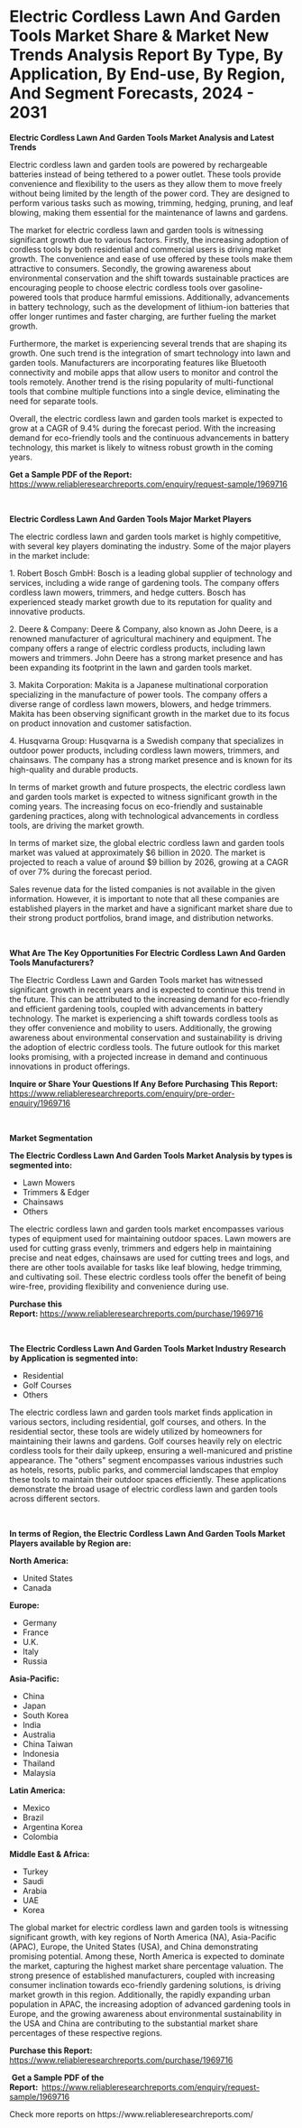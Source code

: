 <p><h1>Electric Cordless Lawn And Garden Tools Market Share & Market New Trends Analysis Report By Type, By Application, By End-use, By Region, And Segment Forecasts, 2024 - 2031</h1></p><p><strong>Electric Cordless Lawn And Garden Tools Market Analysis and Latest Trends</strong></p>
<p><p>Electric cordless lawn and garden tools are powered by rechargeable batteries instead of being tethered to a power outlet. These tools provide convenience and flexibility to the users as they allow them to move freely without being limited by the length of the power cord. They are designed to perform various tasks such as mowing, trimming, hedging, pruning, and leaf blowing, making them essential for the maintenance of lawns and gardens.</p><p>The market for electric cordless lawn and garden tools is witnessing significant growth due to various factors. Firstly, the increasing adoption of cordless tools by both residential and commercial users is driving market growth. The convenience and ease of use offered by these tools make them attractive to consumers. Secondly, the growing awareness about environmental conservation and the shift towards sustainable practices are encouraging people to choose electric cordless tools over gasoline-powered tools that produce harmful emissions. Additionally, advancements in battery technology, such as the development of lithium-ion batteries that offer longer runtimes and faster charging, are further fueling the market growth.</p><p>Furthermore, the market is experiencing several trends that are shaping its growth. One such trend is the integration of smart technology into lawn and garden tools. Manufacturers are incorporating features like Bluetooth connectivity and mobile apps that allow users to monitor and control the tools remotely. Another trend is the rising popularity of multi-functional tools that combine multiple functions into a single device, eliminating the need for separate tools.</p><p>Overall, the electric cordless lawn and garden tools market is expected to grow at a CAGR of 9.4% during the forecast period. With the increasing demand for eco-friendly tools and the continuous advancements in battery technology, this market is likely to witness robust growth in the coming years.</p></p>
<p><strong>Get a Sample PDF of the Report:&nbsp;</strong> <a href="https://www.reliableresearchreports.com/enquiry/request-sample/1969716">https://www.reliableresearchreports.com/enquiry/request-sample/1969716</a></p>
<p>&nbsp;</p>
<p><strong>Electric Cordless Lawn And Garden Tools Major Market Players</strong></p>
<p><p>The electric cordless lawn and garden tools market is highly competitive, with several key players dominating the industry. Some of the major players in the market include:</p><p>1. Robert Bosch GmbH: Bosch is a leading global supplier of technology and services, including a wide range of gardening tools. The company offers cordless lawn mowers, trimmers, and hedge cutters. Bosch has experienced steady market growth due to its reputation for quality and innovative products.</p><p>2. Deere & Company: Deere & Company, also known as John Deere, is a renowned manufacturer of agricultural machinery and equipment. The company offers a range of electric cordless products, including lawn mowers and trimmers. John Deere has a strong market presence and has been expanding its footprint in the lawn and garden tools market.</p><p>3. Makita Corporation: Makita is a Japanese multinational corporation specializing in the manufacture of power tools. The company offers a diverse range of cordless lawn mowers, blowers, and hedge trimmers. Makita has been observing significant growth in the market due to its focus on product innovation and customer satisfaction.</p><p>4. Husqvarna Group: Husqvarna is a Swedish company that specializes in outdoor power products, including cordless lawn mowers, trimmers, and chainsaws. The company has a strong market presence and is known for its high-quality and durable products.</p><p>In terms of market growth and future prospects, the electric cordless lawn and garden tools market is expected to witness significant growth in the coming years. The increasing focus on eco-friendly and sustainable gardening practices, along with technological advancements in cordless tools, are driving the market growth.</p><p>In terms of market size, the global electric cordless lawn and garden tools market was valued at approximately $6 billion in 2020. The market is projected to reach a value of around $9 billion by 2026, growing at a CAGR of over 7% during the forecast period.</p><p>Sales revenue data for the listed companies is not available in the given information. However, it is important to note that all these companies are established players in the market and have a significant market share due to their strong product portfolios, brand image, and distribution networks.</p></p>
<p>&nbsp;</p>
<p><strong>What Are The Key Opportunities For Electric Cordless Lawn And Garden Tools Manufacturers?</strong></p>
<p><p>The Electric Cordless Lawn and Garden Tools market has witnessed significant growth in recent years and is expected to continue this trend in the future. This can be attributed to the increasing demand for eco-friendly and efficient gardening tools, coupled with advancements in battery technology. The market is experiencing a shift towards cordless tools as they offer convenience and mobility to users. Additionally, the growing awareness about environmental conservation and sustainability is driving the adoption of electric cordless tools. The future outlook for this market looks promising, with a projected increase in demand and continuous innovations in product offerings.</p></p>
<p><strong>Inquire or Share Your Questions If Any Before Purchasing This Report:</strong> <a href="https://www.reliableresearchreports.com/enquiry/pre-order-enquiry/1969716">https://www.reliableresearchreports.com/enquiry/pre-order-enquiry/1969716</a></p>
<p>&nbsp;</p>
<p><strong>Market Segmentation</strong></p>
<p><strong>The Electric Cordless Lawn And Garden Tools Market Analysis by types is segmented into:</strong></p>
<p><ul><li>Lawn Mowers</li><li>Trimmers & Edger</li><li>Chainsaws</li><li>Others</li></ul></p>
<p><p>The electric cordless lawn and garden tools market encompasses various types of equipment used for maintaining outdoor spaces. Lawn mowers are used for cutting grass evenly, trimmers and edgers help in maintaining precise and neat edges, chainsaws are used for cutting trees and logs, and there are other tools available for tasks like leaf blowing, hedge trimming, and cultivating soil. These electric cordless tools offer the benefit of being wire-free, providing flexibility and convenience during use.</p></p>
<p><strong>Purchase this Report:&nbsp;</strong><a href="https://www.reliableresearchreports.com/purchase/1969716">https://www.reliableresearchreports.com/purchase/1969716</a></p>
<p>&nbsp;</p>
<p><strong>The Electric Cordless Lawn And Garden Tools Market Industry Research by Application is segmented into:</strong></p>
<p><ul><li>Residential</li><li>Golf Courses</li><li>Others</li></ul></p>
<p><p>The electric cordless lawn and garden tools market finds application in various sectors, including residential, golf courses, and others. In the residential sector, these tools are widely utilized by homeowners for maintaining their lawns and gardens. Golf courses heavily rely on electric cordless tools for their daily upkeep, ensuring a well-manicured and pristine appearance. The "others" segment encompasses various industries such as hotels, resorts, public parks, and commercial landscapes that employ these tools to maintain their outdoor spaces efficiently. These applications demonstrate the broad usage of electric cordless lawn and garden tools across different sectors.</p></p>
<p>&nbsp;</p>
<p><strong>In terms of Region, the Electric Cordless Lawn And Garden Tools Market Players available by Region are:</strong></p>
<p>
    <p> <strong> North America: </strong>
        <ul>
            <li>United States</li>
            <li>Canada</li>
        </ul>
        </p> 
    <p> <strong> Europe: </strong>
        <ul>
            <li>Germany</li>
            <li>France</li>
            <li>U.K.</li>
            <li>Italy</li>
            <li>Russia</li>
        </ul>
        </p> 
    <p> <strong> Asia-Pacific: </strong>
        <ul>
            <li>China</li>
            <li>Japan</li>
            <li>South Korea</li>
            <li>India</li>
            <li>Australia</li>
            <li>China Taiwan</li>
            <li>Indonesia</li>
            <li>Thailand</li>
            <li>Malaysia</li>
        </ul>
        </p> 
    <p> <strong> Latin America: </strong>
        <ul>
            <li>Mexico</li>
            <li>Brazil</li>
            <li>Argentina Korea</li>
            <li>Colombia</li>
        </ul>
        </p> 
    <p> <strong> Middle East & Africa: </strong>
        <ul>
            <li>Turkey</li>
            <li>Saudi</li>
            <li>Arabia</li>
            <li>UAE</li>
            <li>Korea</li>
        </ul>
    </p>
    </p>
<p><p>The global market for electric cordless lawn and garden tools is witnessing significant growth, with key regions of North America (NA), Asia-Pacific (APAC), Europe, the United States (USA), and China demonstrating promising potential. Among these, North America is expected to dominate the market, capturing the highest market share percentage valuation. The strong presence of established manufacturers, coupled with increasing consumer inclination towards eco-friendly gardening solutions, is driving market growth in this region. Additionally, the rapidly expanding urban population in APAC, the increasing adoption of advanced gardening tools in Europe, and the growing awareness about environmental sustainability in the USA and China are contributing to the substantial market share percentages of these respective regions.</p></p>
<p><strong>Purchase this Report: </strong><a href="https://www.reliableresearchreports.com/purchase/1969716">https://www.reliableresearchreports.com/purchase/1969716</a></p>
<p>&nbsp;<strong>Get a Sample PDF of the Report:&nbsp;&nbsp;</strong><a href="https://www.reliableresearchreports.com/enquiry/request-sample/1969716">https://www.reliableresearchreports.com/enquiry/request-sample/1969716</a></p>
<p><strong></strong></p>
<p>Check more reports on https://www.reliableresearchreports.com/</p>
